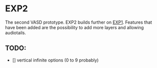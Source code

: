 # EXP2
The second VASD prototype. EXP2 builds further on [EXP1](https://github.com/StijndeK/VASD/tree/master/VASD_EXP1_PY). Features that have been added are the possibility to add more layers and allowing audiotails.

## TODO:
- [] vertical infinite options (0 to 9 probably)
